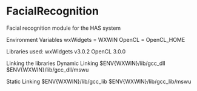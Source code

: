 # FacialRecognition
Facial recognition module for the HAS system

Environment Variables
wxWidgets = WXWIN
OpenCL = OpenCL_HOME

Libraries used: 
wxWidgets v3.0.2
OpenCL 3.0.0

Linking the libraries
Dynamic Linking
$ENV{WXWIN}/lib/gcc_dll
$ENV{WXWIN}/lib/gcc_dll/mswu

Static Linking
$ENV{WXWIN}/lib/gcc_lib
$ENV{WXWIN}/lib/gcc_lib/mswu 